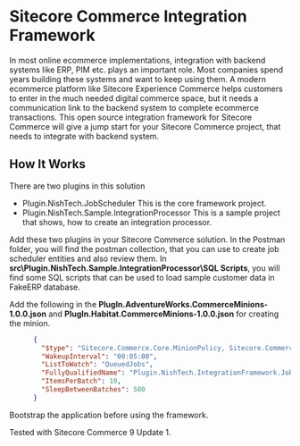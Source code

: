 # Sitecore Commerce Integration Framework
In most online ecommerce implementations, integration with backend systems like ERP, PIM etc. plays an important role. Most companies spend years building these systems and want to keep using them. A modern ecommerce platform like Sitecore Experience Commerce helps customers to enter in the much needed digital commerce space, but it needs a communication link to the backend system to complete  ecommerce transactions. This open source integration framework for Sitecore Commerce will give a jump start for your Sitecore Commerce project, that needs to integrate with backend system.

## How It Works
There are two plugins in this solution
- Plugin.NishTech.JobScheduler
This is the core framework project.
- Plugin.NishTech.Sample.IntegrationProcessor
This is a sample project that shows, how to create an integration processor.

Add these two plugins in your Sitecore Commerce solution. In the Postman folder, you will find the postman collection, that you can use to create job scheduler entities and also review them. 
In **src\Plugin.NishTech.Sample.IntegrationProcessor\SQL Scripts**, you will find some SQL scripts that can be used to load sample customer data in FakeERP database.

Add the following in the **PlugIn.AdventureWorks.CommerceMinions-1.0.0.json** and **PlugIn.Habitat.CommerceMinions-1.0.0.json** for creating the minion.
```json
      {
        "$type": "Sitecore.Commerce.Core.MinionPolicy, Sitecore.Commerce.Core",
        "WakeupInterval": "00:05:00",
        "ListToWatch": "QueuedJobs",
        "FullyQualifiedName": "Plugin.NishTech.IntegrationFramework.JobSchedulerMinion, Plugin.NishTech.IntegrationFramework",
        "ItemsPerBatch": 10,
        "SleepBetweenBatches": 500
      }
```
Bootstrap the application before using the framework.

Tested with Sitecore Commerce 9 Update 1.